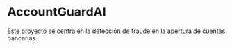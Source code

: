 # AccountGuardAI
Este proyecto se centra en la detección de fraude en la apertura de cuentas bancarias
